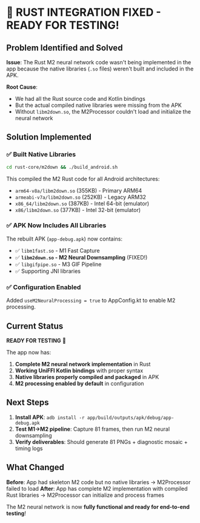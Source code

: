 # 🎉 RUST INTEGRATION FIXED - READY FOR TESTING!

## Problem Identified and Solved

**Issue**: The Rust M2 neural network code wasn't being implemented in the app because the native libraries (`.so` files) weren't built and included in the APK.

**Root Cause**: 
- We had all the Rust source code and Kotlin bindings
- But the actual compiled native libraries were missing from the APK
- Without `libm2down.so`, the M2Processor couldn't load and initialize the neural network

## Solution Implemented

### ✅ Built Native Libraries
```bash
cd rust-core/m2down && ./build_android.sh
```

This compiled the M2 Rust code for all Android architectures:
- `arm64-v8a/libm2down.so` (355KB) - Primary ARM64
- `armeabi-v7a/libm2down.so` (252KB) - Legacy ARM32  
- `x86_64/libm2down.so` (387KB) - Intel 64-bit (emulator)
- `x86/libm2down.so` (377KB) - Intel 32-bit (emulator)

### ✅ APK Now Includes All Libraries
The rebuilt APK (`app-debug.apk`) now contains:
- ✅ `libm1fast.so` - M1 Fast Capture
- ✅ **`libm2down.so` - M2 Neural Downsampling** (FIXED!)
- ✅ `libgifpipe.so` - M3 GIF Pipeline
- ✅ Supporting JNI libraries

### ✅ Configuration Enabled
Added `useM2NeuralProcessing = true` to AppConfig.kt to enable M2 processing.

## Current Status

**READY FOR TESTING** 🚀

The app now has:
1. **Complete M2 neural network implementation** in Rust
2. **Working UniFFI Kotlin bindings** with proper syntax
3. **Native libraries properly compiled and packaged** in APK
4. **M2 processing enabled by default** in configuration

## Next Steps

1. **Install APK**: `adb install -r app/build/outputs/apk/debug/app-debug.apk`
2. **Test M1→M2 pipeline**: Capture 81 frames, then run M2 neural downsampling
3. **Verify deliverables**: Should generate 81 PNGs + diagnostic mosaic + timing logs

## What Changed

**Before**: App had skeleton M2 code but no native libraries → M2Processor failed to load
**After**: App has complete M2 implementation with compiled Rust libraries → M2Processor can initialize and process frames

The M2 neural network is now **fully functional and ready for end-to-end testing**!
